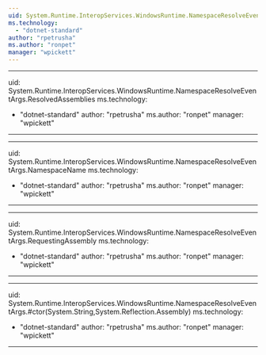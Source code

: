 ```yaml
---
uid: System.Runtime.InteropServices.WindowsRuntime.NamespaceResolveEventArgs
ms.technology: 
  - "dotnet-standard"
author: "rpetrusha"
ms.author: "ronpet"
manager: "wpickett"
---
```


---
uid: System.Runtime.InteropServices.WindowsRuntime.NamespaceResolveEventArgs.ResolvedAssemblies
ms.technology: 
  - "dotnet-standard"
author: "rpetrusha"
ms.author: "ronpet"
manager: "wpickett"
---

---
uid: System.Runtime.InteropServices.WindowsRuntime.NamespaceResolveEventArgs.NamespaceName
ms.technology: 
  - "dotnet-standard"
author: "rpetrusha"
ms.author: "ronpet"
manager: "wpickett"
---

---
uid: System.Runtime.InteropServices.WindowsRuntime.NamespaceResolveEventArgs.RequestingAssembly
ms.technology: 
  - "dotnet-standard"
author: "rpetrusha"
ms.author: "ronpet"
manager: "wpickett"
---

---
uid: System.Runtime.InteropServices.WindowsRuntime.NamespaceResolveEventArgs.#ctor(System.String,System.Reflection.Assembly)
ms.technology: 
  - "dotnet-standard"
author: "rpetrusha"
ms.author: "ronpet"
manager: "wpickett"
---
